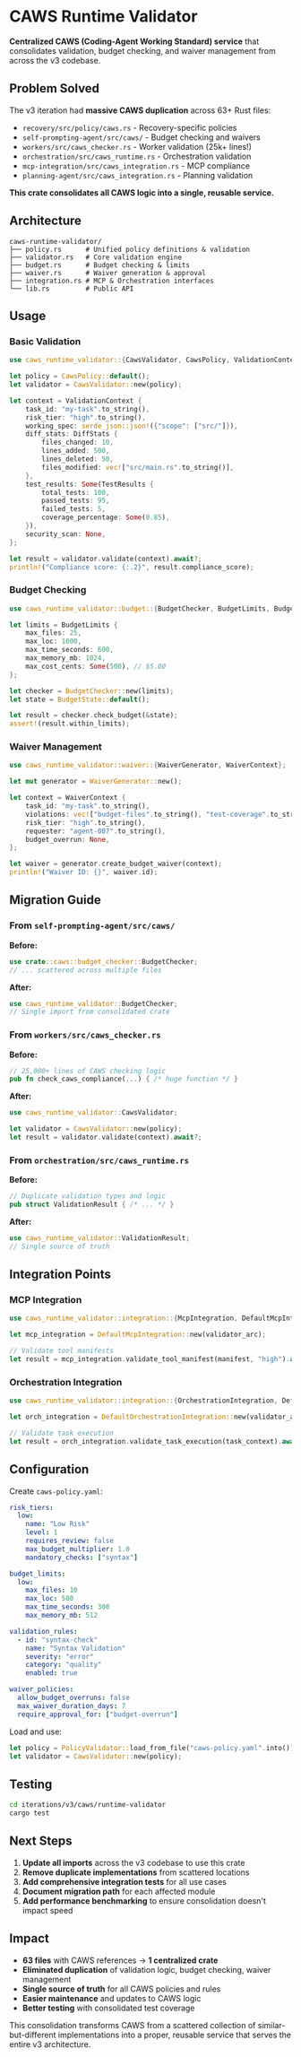 # CAWS Runtime Validator

**Centralized CAWS (Coding-Agent Working Standard) service** that consolidates validation, budget checking, and waiver management from across the v3 codebase.

## Problem Solved

The v3 iteration had **massive CAWS duplication** across 63+ Rust files:

- `recovery/src/policy/caws.rs` - Recovery-specific policies
- `self-prompting-agent/src/caws/` - Budget checking and waivers
- `workers/src/caws_checker.rs` - Worker validation (25k+ lines!)
- `orchestration/src/caws_runtime.rs` - Orchestration validation
- `mcp-integration/src/caws_integration.rs` - MCP compliance
- `planning-agent/src/caws_integration.rs` - Planning validation

**This crate consolidates all CAWS logic into a single, reusable service.**

## Architecture

```
caws-runtime-validator/
├── policy.rs      # Unified policy definitions & validation
├── validator.rs   # Core validation engine
├── budget.rs      # Budget checking & limits
├── waiver.rs      # Waiver generation & approval
├── integration.rs # MCP & Orchestration interfaces
└── lib.rs         # Public API
```

## Usage

### Basic Validation

```rust
use caws_runtime_validator::{CawsValidator, CawsPolicy, ValidationContext};

let policy = CawsPolicy::default();
let validator = CawsValidator::new(policy);

let context = ValidationContext {
    task_id: "my-task".to_string(),
    risk_tier: "high".to_string(),
    working_spec: serde_json::json!({"scope": ["src/"]}),
    diff_stats: DiffStats {
        files_changed: 10,
        lines_added: 500,
        lines_deleted: 50,
        files_modified: vec!["src/main.rs".to_string()],
    },
    test_results: Some(TestResults {
        total_tests: 100,
        passed_tests: 95,
        failed_tests: 5,
        coverage_percentage: Some(0.85),
    }),
    security_scan: None,
};

let result = validator.validate(context).await?;
println!("Compliance score: {:.2}", result.compliance_score);
```

### Budget Checking

```rust
use caws_runtime_validator::budget::{BudgetChecker, BudgetLimits, BudgetState};

let limits = BudgetLimits {
    max_files: 25,
    max_loc: 1000,
    max_time_seconds: 600,
    max_memory_mb: 1024,
    max_cost_cents: Some(500), // $5.00
};

let checker = BudgetChecker::new(limits);
let state = BudgetState::default();

let result = checker.check_budget(&state);
assert!(result.within_limits);
```

### Waiver Management

```rust
use caws_runtime_validator::waiver::{WaiverGenerator, WaiverContext};

let mut generator = WaiverGenerator::new();

let context = WaiverContext {
    task_id: "my-task".to_string(),
    violations: vec!["budget-files".to_string(), "test-coverage".to_string()],
    risk_tier: "high".to_string(),
    requester: "agent-007".to_string(),
    budget_overrun: None,
};

let waiver = generator.create_budget_waiver(context);
println!("Waiver ID: {}", waiver.id);
```

## Migration Guide

### From `self-prompting-agent/src/caws/`

**Before:**
```rust
use crate::caws::budget_checker::BudgetChecker;
// ... scattered across multiple files
```

**After:**
```rust
use caws_runtime_validator::BudgetChecker;
// Single import from consolidated crate
```

### From `workers/src/caws_checker.rs`

**Before:**
```rust
// 25,000+ lines of CAWS checking logic
pub fn check_caws_compliance(...) { /* huge function */ }
```

**After:**
```rust
use caws_runtime_validator::CawsValidator;

let validator = CawsValidator::new(policy);
let result = validator.validate(context).await?;
```

### From `orchestration/src/caws_runtime.rs`

**Before:**
```rust
// Duplicate validation types and logic
pub struct ValidationResult { /* ... */ }
```

**After:**
```rust
use caws_runtime_validator::ValidationResult;
// Single source of truth
```

## Integration Points

### MCP Integration

```rust
use caws_runtime_validator::integration::{McpIntegration, DefaultMcpIntegration};

let mcp_integration = DefaultMcpIntegration::new(validator_arc);

// Validate tool manifests
let result = mcp_integration.validate_tool_manifest(manifest, "high").await?;
```

### Orchestration Integration

```rust
use caws_runtime_validator::integration::{OrchestrationIntegration, DefaultOrchestrationIntegration};

let orch_integration = DefaultOrchestrationIntegration::new(validator_arc);

// Validate task execution
let result = orch_integration.validate_task_execution(task_context).await?;
```

## Configuration

Create `caws-policy.yaml`:

```yaml
risk_tiers:
  low:
    name: "Low Risk"
    level: 1
    requires_review: false
    max_budget_multiplier: 1.0
    mandatory_checks: ["syntax"]

budget_limits:
  low:
    max_files: 10
    max_loc: 500
    max_time_seconds: 300
    max_memory_mb: 512

validation_rules:
  - id: "syntax-check"
    name: "Syntax Validation"
    severity: "error"
    category: "quality"
    enabled: true

waiver_policies:
  allow_budget_overruns: false
  max_waiver_duration_days: 7
  require_approval_for: ["budget-overrun"]
```

Load and use:

```rust
let policy = PolicyValidator::load_from_file("caws-policy.yaml".into())?;
let validator = CawsValidator::new(policy);
```

## Testing

```bash
cd iterations/v3/caws/runtime-validator
cargo test
```

## Next Steps

1. **Update all imports** across the v3 codebase to use this crate
2. **Remove duplicate implementations** from scattered locations
3. **Add comprehensive integration tests** for all use cases
4. **Document migration path** for each affected module
5. **Add performance benchmarking** to ensure consolidation doesn't impact speed

## Impact

- **63 files** with CAWS references → **1 centralized crate**
- **Eliminated duplication** of validation logic, budget checking, waiver management
- **Single source of truth** for all CAWS policies and rules
- **Easier maintenance** and updates to CAWS logic
- **Better testing** with consolidated test coverage

This consolidation transforms CAWS from a scattered collection of similar-but-different implementations into a proper, reusable service that serves the entire v3 architecture.
